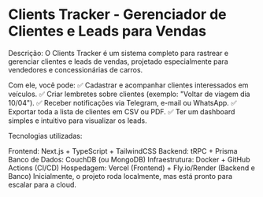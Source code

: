 # Clients Tracker - Gerenciador de Clientes e Leads para Vendas 
Descrição:
O Clients Tracker é um sistema completo para rastrear e gerenciar clientes e leads de vendas, projetado especialmente para vendedores e concessionárias de carros.

Com ele, você pode:
✅ Cadastrar e acompanhar clientes interessados em veículos.
✅ Criar lembretes sobre clientes (exemplo: "Voltar de viagem dia 10/04").
✅ Receber notificações via Telegram, e-mail ou WhatsApp.
✅ Exportar toda a lista de clientes em CSV ou PDF.
✅ Ter um dashboard simples e intuitivo para visualizar os leads.

Tecnologias utilizadas:

Frontend: Next.js + TypeScript + TailwindCSS
Backend: tRPC + Prisma
Banco de Dados: CouchDB (ou MongoDB)
Infraestrutura: Docker + GitHub Actions (CI/CD)
Hospedagem: Vercel (Frontend) + Fly.io/Render (Backend e Banco)
Inicialmente, o projeto roda localmente, mas está pronto para escalar para a cloud.

